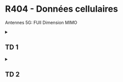 # R404 - Données cellulaires

Antennes 5G: FUll Dimension MIMO

<details><summary>

## TD 1

</summary>

1. Niveau de réception GSM-DCS
   1. Quelle est la fréquence du signal ?

      $F_L = 1710.2 + 0.2 (622 - 512)$ \
      $F_L = 1732.2 \textit{MHz}$ MS -> BTS \
      $F_U = F_L + 95 = 1827.2 \textit{MHz}$ BTS - > MS

   2. Quelle est la puissance reçue en W ?

      $P_{\omega} = 31.6 pW$ \
      $P_R = 10^{\frac{-75}{10}} mW$ \
      $P_R = 3.16 10^{-8} mW$

   3. Quelle est la tension correspondante sur une charge de 100 $\omega$

      $P = U . I = \frac{U^2}{R}$

      $U = \sqrt{P . R}$ \
      $= \sqrt{31.6 * 10^{-12} * 100}$ \
      $\equiv 56.2 \mu V$

   4. La BTS est de classe M1. Quelle est sa puissance d'émission ?

      **32 dBm** ou **1.6**

      \> 27

      > [!NOTE]
      > Colone DCS

   5. Le gain de l'antenne d'émission est de 17 dBi et de 0 dBi pour le mobile.  
      Quel est l'affaiblissement du signal mesuré ?

      $P_R = P_E + G_E + G_R - (\textsf{Pertes Affaiblissement})$  

      |           |          |       |       |
      | --------- | -------- | ----- | ----- |
      | $-75$ dBm | $32$ dBm | 17 dB | 0 dBi |

   6. <br />

      $A = 40 \log d - 20 \log(20 * 1.7) + 20 + \frac{1827.2}{40} + 0.18 * \frac{1827.2}{40} + 0.18 * \frac{80}{100} - 0.34(20 - 1.7)$  
      $40 \log d = 124 - 28.972$  
      $d = 10^{\frac{95.028}{40}} = 237.5$ m

      > [!NOTE]
      > Où $20 \log(20 * 1.7) + 20 + \frac{1827.2}{40} + 0.18 * \frac{1827.2}{40} + 0.18 * \frac{80}{100} - 0.34(20 - 1.7)$ = $28.972$ dB

      ![reponse-question-6](./src/src/reponse-question-6.jpg)

   7. En utilisant le modèle anglais (cf. annexe), estimer la distance entre le mobile et la BTS ($h_e = 20$ m et $h_r = 1.7$ m).

      $d_2 = 837.5$ m  
      $P_{R_2} = 32 + 17 +0 - (40 \log d2 + 28.972)$  
      $P_{R_2} = - 96.89 dBm$

   8. ...

      Sensibilité $-102$ dBm

      -96 > -102 => OK

   9. ...

      $P_{R_3} = -102 dBm$

      ![reponse-question-9](./src/src/reponse-question-9.jpg)

</details>
<details>

<summary>

## TD 2

</summary>

1. ### Délais de propagation

   $$

      t_2 = \frac{d}{C} = 1.07 \mu s

   $$

2. ### TA en GSM/DCS

$$

{MS}_1 TA=5 \\
{MS}_2 TA=9

$$

</details>
